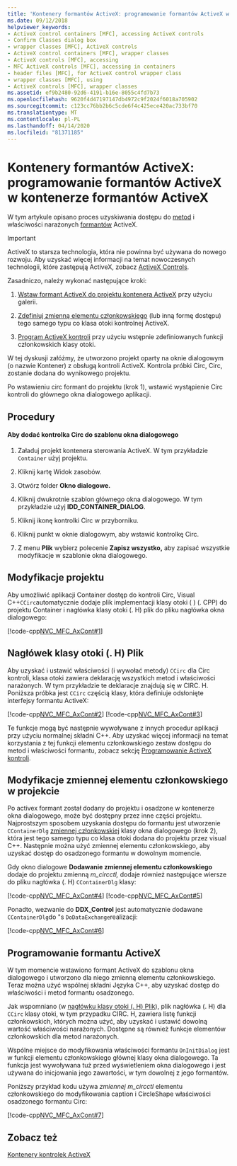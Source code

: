 ```yaml
---
title: 'Kontenery formantów ActiveX: programowanie formantów ActiveX w kontenerze formantów ActiveX'
ms.date: 09/12/2018
helpviewer_keywords:
- ActiveX control containers [MFC], accessing ActiveX controls
- Confirm Classes dialog box
- wrapper classes [MFC], ActiveX controls
- ActiveX control containers [MFC], wrapper classes
- ActiveX controls [MFC], accessing
- MFC ActiveX controls [MFC], accessing in containers
- header files [MFC], for ActiveX control wrapper class
- wrapper classes [MFC], using
- ActiveX controls [MFC], wrapper classes
ms.assetid: ef9b2480-92d6-4191-b16e-8055c4fd7b73
ms.openlocfilehash: 9620f4d47197147db4972c9f2024f6018a705902
ms.sourcegitcommit: c123cc76bb2b6c5cde6f4c425ece420ac733bf70
ms.translationtype: MT
ms.contentlocale: pl-PL
ms.lasthandoff: 04/14/2020
ms.locfileid: "81371185"
---
```

# <a name="activex-control-containers-programming-activex-controls-in-an-activex-control-container"></a>Kontenery formantów ActiveX: programowanie formantów ActiveX w kontenerze formantów ActiveX

W tym artykule opisano proces uzyskiwania dostępu do [metod](../mfc/mfc-activex-controls-methods.md) i właściwości narażonych [formantów](../mfc/mfc-activex-controls-properties.md) ActiveX.

>[!IMPORTANT]
> ActiveX to starsza technologia, która nie powinna być używana do nowego rozwoju. Aby uzyskać więcej informacji na temat nowoczesnych technologii, które zastępują ActiveX, zobacz [ActiveX Controls](activex-controls.md).

Zasadniczo, należy wykonać następujące kroki:

1. [Wstaw formant ActiveX do projektu kontenera ActiveX](../mfc/inserting-a-control-into-a-control-container-application.md) przy użyciu galerii.

1. [Zdefiniuj zmienną elementu członkowskiego](../mfc/activex-control-containers-connecting-an-activex-control-to-a-member-variable.md) (lub inną formę dostępu) tego samego typu co klasa otoki kontrolnej ActiveX.

1. [Program ActiveX kontroli](#_core_programming_the_activex_control) przy użyciu wstępnie zdefiniowanych funkcji członkowskich klasy otoki.

W tej dyskusji załóżmy, że utworzono projekt oparty na oknie dialogowym (o nazwie Kontener) z obsługą kontroli ActiveX. Kontrola próbki Circ, Circ, zostanie dodana do wynikowego projektu.

Po wstawieniu circ formant do projektu (krok 1), wstawić wystąpienie Circ kontroli do głównego okna dialogowego aplikacji.

## <a name="procedures"></a>Procedury

#### <a name="to-add-the-circ-control-to-the-dialog-template"></a>Aby dodać kontrolka Circ do szablonu okna dialogowego

1. Załaduj projekt kontenera sterowania ActiveX. W tym przykładzie `Container` użyj projektu.

1. Kliknij kartę Widok zasobów.

1. Otwórz folder **Okno dialogowe.**

1. Kliknij dwukrotnie szablon głównego okna dialogowego. W tym przykładzie użyj **IDD_CONTAINER_DIALOG**.

1. Kliknij ikonę kontrolki Circ w przyborniku.

1. Kliknij punkt w oknie dialogowym, aby wstawić kontrolkę Circ.

1. Z menu **Plik** wybierz polecenie **Zapisz wszystko,** aby zapisać wszystkie modyfikacje w szablonie okna dialogowego.

## <a name="modifications-to-the-project"></a>Modyfikacje projektu

Aby umożliwić aplikacji Container dostęp do kontroli Circ, Visual C++`CCirc`automatycznie dodaje plik implementacji klasy otoki ( ) (. CPP) do projektu Container i nagłówka klasy otoki (. H) plik do pliku nagłówka okna dialogowego:

[!code-cpp[NVC_MFC_AxCont#1](../mfc/codesnippet/cpp/programming-activex-controls-in-a-activex-control-container_1.h)]

## <a name="the-wrapper-class-header-h-file"></a><a name="_core_the_wrapper_class_header_28h29_file"></a>Nagłówek klasy otoki (. H) Plik

Aby uzyskać i ustawić właściwości (i wywołać metody) `CCirc` dla Circ kontroli, klasa otoki zawiera deklarację wszystkich metod i właściwości narażonych. W tym przykładzie te deklaracje znajdują się w CIRC. H. Poniższa próbka jest `CCirc` częścią klasy, która definiuje odsłonięte interfejsy formantu ActiveX:

[!code-cpp[NVC_MFC_AxCont#2](../mfc/codesnippet/cpp/programming-activex-controls-in-a-activex-control-container_2.h)]
[!code-cpp[NVC_MFC_AxCont#3](../mfc/codesnippet/cpp/programming-activex-controls-in-a-activex-control-container_3.h)]

Te funkcje mogą być następnie wywoływane z innych procedur aplikacji przy użyciu normalnej składni C++. Aby uzyskać więcej informacji na temat korzystania z tej funkcji elementu członkowskiego zestaw dostępu do metod i właściwości formantu, zobacz sekcję [Programowanie ActiveX kontroli](#_core_programming_the_activex_control).

## <a name="member-variable-modifications-to-the-project"></a><a name="_core_member_variable_modifications_to_the_project"></a>Modyfikacje zmiennej elementu członkowskiego w projekcie

Po activex formant został dodany do projektu i osadzone w kontenerze okna dialogowego, może być dostępny przez inne części projektu. Najprostszym sposobem uzyskania dostępu do formantu jest utworzenie `CContainerDlg` [zmiennej członkowskiej](../mfc/activex-control-containers-connecting-an-activex-control-to-a-member-variable.md) klasy okna dialogowego (krok 2), która jest tego samego typu co klasa otoki dodana do projektu przez visual C++. Następnie można użyć zmiennej elementu członkowskiego, aby uzyskać dostęp do osadzonego formantu w dowolnym momencie.

Gdy okno dialogowe **Dodawanie zmiennej elementu członkowskiego** dodaje do projektu zmienną *m_circctl,* dodaje również następujące wiersze do pliku nagłówka (. H) `CContainerDlg` klasy:

[!code-cpp[NVC_MFC_AxCont#4](../mfc/codesnippet/cpp/programming-activex-controls-in-a-activex-control-container_4.h)]
[!code-cpp[NVC_MFC_AxCont#5](../mfc/codesnippet/cpp/programming-activex-controls-in-a-activex-control-container_5.h)]

Ponadto, wezwanie do **DDX_Control** jest automatycznie dodawane `CContainerDlg`do "s `DoDataExchange`realizacji:

[!code-cpp[NVC_MFC_AxCont#6](../mfc/codesnippet/cpp/programming-activex-controls-in-a-activex-control-container_6.cpp)]

## <a name="programming-the-activex-control"></a><a name="_core_programming_the_activex_control"></a>Programowanie formantu ActiveX

W tym momencie wstawiono formant ActiveX do szablonu okna dialogowego i utworzono dla niego zmienną elementu członkowskiego. Teraz można użyć wspólnej składni Języka C++, aby uzyskać dostęp do właściwości i metod formantu osadzonego.

Jak wspomniano (w [nagłówku klasy otoki (. H) Plik](#_core_the_wrapper_class_header_28h29_file)), plik nagłówka (. H) dla `CCirc` klasy otoki, w tym przypadku CIRC. H, zawiera listę funkcji członkowskich, których można użyć, aby uzyskać i ustawić dowolną wartość właściwości narażonych. Dostępne są również funkcje elementów członkowskich dla metod narażonych.

Wspólne miejsce do modyfikowania właściwości formantu `OnInitDialog` jest w funkcji elementu członkowskiego głównej klasy okna dialogowego. Ta funkcja jest wywoływana tuż przed wyświetleniem okna dialogowego i jest używana do inicjowania jego zawartości, w tym dowolnej z jego formantów.

Poniższy przykład kodu używa *zmiennej m_circctl* elementu członkowskiego do modyfikowania caption i CircleShape właściwości osadzonego formantu Circ:

[!code-cpp[NVC_MFC_AxCont#7](../mfc/codesnippet/cpp/programming-activex-controls-in-a-activex-control-container_7.cpp)]

## <a name="see-also"></a>Zobacz też

[Kontenery kontrolek ActiveX](../mfc/activex-control-containers.md)
